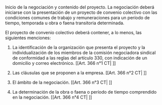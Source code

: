 Inicio de la negociación y contenido del proyecto. La negociación deberá iniciarse con la presentación de un proyecto de convenio colectivo con las condiciones comunes de trabajo y remuneraciones para un período de tiempo, temporada u obra o faena transitoria determinada.

El proyecto de convenio colectivo deberá contener, a lo menos, las siguientes menciones:

1. La identificación de la organización que presenta el proyecto y la individualización de los miembros de la comisión negociadora sindical de conformidad a las reglas del artículo 330, con indicación de un domicilio y correo electrónico. [[Art. 366 n°1 CT| ]]

2. Las cláusulas que se proponen a la empresa. [[Art. 366 n°2 CT| ]]

3. El ámbito de la negociación. [[Art. 366 n°3 CT| ]]

4. La determinación de la obra o faena o período de tiempo comprendido en la negociación. [[Art. 366 n°4 CT| ]]
